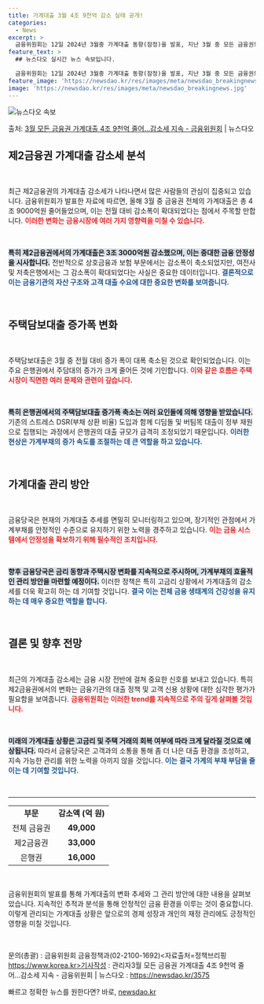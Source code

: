 ```yaml
---
title: 가계대출 3월 4조 9천억 감소 실태 공개!
categories:
  - News
excerpt: >
  금융위원회는 12일 2024년 3월중 가계대출 동향(잠정)을 발표, 지난 3월 중 모든 금융권의 가계대출은 …
feature_text: >
  ## 뉴스다오 실시간 뉴스 속보입니다.

  금융위원회는 12일 2024년 3월중 가계대출 동향(잠정)을 발표, 지난 3월 중 모든 금융권의 가계대출은 …
feature_image: 'https://newsdao.kr/res/images/meta/newsdao_breakingnews.jpg'
image: 'https://newsdao.kr/res/images/meta/newsdao_breakingnews.jpg'
---
```


![뉴스다오 속보](https://newsdao.kr/res/images/meta/newsdao_breakingnews.jpg)

<p>출처: <a href="https://newsdao.kr/3575" rel="dofollow">3월 모든 금융권 가계대출 4조 9천억 줄어…감소세 지속 - 금융위원회</a> | 뉴스다오</p>

<h2 data-ke-size="size26">제2금융권 가계대출 감소세 분석</h2>

<p data-ke-size="size16">&nbsp;</p>

최근 제2금융권의 가계대출 감소세가 나타나면서 많은 사람들의 관심이 집중되고 있습니다. 금융위원회가 발표한 자료에 따르면, 올해 3월 중 금융권 전체의 가계대출은 총 4조 9000억원 줄어들었으며, 이는 전월 대비 감소폭이 확대되었다는 점에서 주목할 만합니다. <b><span style="color: #ee2323;">이러한 변화는 금융시장에 여러 가지 영향력을 미칠 수 있습니다.</span></b> 

<p data-ke-size="size16">&nbsp;</p>

<b><span style="background-color: #21538527;">특히 제2금융권에서의 가계대출은 3조 3000억원 감소했으며, 이는 중대한 금융 안정성을 시사합니다.</span></b> 전반적으로 상호금융과 보험 부문에서는 감소폭이 축소되었지만, 여전사 및 저축은행에서는 그 감소폭이 확대되었다는 사실은 중요한 데이터입니다. <b><span style="color: #1a5490;">결론적으로 이는 금융기관의 자산 구조와 고객 대출 수요에 대한 중요한 변화를 보여줍니다.</span></b> 

<p data-ke-size="size16">&nbsp;</p>

<h2 data-ke-size="size26">주택담보대출 증가폭 변화</h2>

<p data-ke-size="size16">&nbsp;</p>

주택담보대출은 3월 중 전월 대비 증가 폭이 대폭 축소된 것으로 확인되었습니다. 이는 주요 은행권에서 주담대의 증가가 크게 줄어든 것에 기인합니다. <b><span style="color: #ee2323;">이와 같은 흐름은 주택시장이 직면한 여러 문제와 관련이 깊습니다.</span></b> 

<p data-ke-size="size16">&nbsp;</p>

<b><span style="background-color: #21538527;">특히 은행권에서의 주택담보대출 증가폭 축소는 여러 요인들에 의해 영향을 받았습니다.</span></b> 기존의 스트레스 DSR(부채 상환 비율) 도입과 함께 디딤돌 및 버팀목 대출이 정부 재원으로 집행되는 과정에서 은행권의 대출 규모가 급격히 조정되었기 때문입니다. <b><span style="color: #1a5490;">이러한 현상은 가계부채의 증가 속도를 조절하는 데 큰 역할을 하고 있습니다.</span></b> 

<p data-ke-size="size16">&nbsp;</p>

<h2 data-ke-size="size26">가계대출 관리 방안</h2>

<p data-ke-size="size16">&nbsp;</p>

금융당국은 현재의 가계대출 추세를 면밀히 모니터링하고 있으며, 장기적인 관점에서 가계부채를 안정적인 수준으로 유지하기 위한 노력을 경주하고 있습니다. <b><span style="color: #ee2323;">이는 금융 시스템에서 안정성을 확보하기 위해 필수적인 조치입니다.</span></b> 

<p data-ke-size="size16">&nbsp;</p>

<b><span style="background-color: #21538527;">향후 금융당국은 금리 동향과 주택시장 변화를 지속적으로 주시하며, 가계부채의 효율적인 관리 방안을 마련할 예정이다.</span></b> 이러한 정책은 특히 고금리 상황에서 가계대출의 감소세를 더욱 확고히 하는 데 기여할 것입니다. <b><span style="color: #1a5490;">결국 이는 전체 금융 생태계의 건강성을 유지하는 데 매우 중요한 역할을 합니다.</span></b> 

<p data-ke-size="size16">&nbsp;</p>

<h2 data-ke-size="size26">결론 및 향후 전망</h2>

<p data-ke-size="size16">&nbsp;</p>

최근의 가계대출 감소세는 금융 시장 전반에 걸쳐 중요한 신호를 보내고 있습니다. 특히 제2금융권에서의 변화는 금융기관의 대출 정책 및 고객 신용 상황에 대한 심각한 평가가 필요함을 보여줍니다. <b><span style="color: #ee2323;">금융위원회는 이러한 trend를 지속적으로 주의 깊게 살펴볼 것입니다.</span></b> 

<p data-ke-size="size16">&nbsp;</p>

<b><span style="background-color: #21538527;">미래의 가계대출 상황은 고금리 및 주택 거래의 회복 여부에 따라 크게 달라질 것으로 예상됩니다.</span></b> 따라서 금융당국은 고객과의 소통을 통해 좀 더 나은 대출 환경을 조성하고, 지속 가능한 관리를 위한 노력을 아끼지 않을 것입니다. <b><span style="color: #1a5490;">이는 결국 가계의 부채 부담을 줄이는 데 기여할 것입니다.</span></b> 

<p data-ke-size="size16">&nbsp;</p>

<hr/>

<table style="width: 100%; border-collapse: collapse;">
  <tr>
    <td style="text-align: center; height: 17px;"><b>부문</b></td>
    <td style="text-align: center; height: 17px;"><b>감소액 (억 원)</b></td>
  </tr>
  <tr>
    <td style="text-align: center; height: 17px;">전체 금융권</td>
    <td style="text-align: center; height: 17px;"><b>49,000</b></td>
  </tr>
  <tr>
    <td style="text-align: center; height: 17px;">제2금융권</td>
    <td style="text-align: center; height: 17px;"><b>33,000</b></td>
  </tr>
  <tr>
    <td style="text-align: center; height: 17px;">은행권</td>
    <td style="text-align: center; height: 17px;"><b>16,000</b></td>
  </tr>
</table>

<p data-ke-size="size16">&nbsp;</p>

금융위원회의 발표를 통해 가계대출의 변화 추세와 그 관리 방안에 대한 내용을 살펴보았습니다. 지속적인 추적과 분석을 통해 안정적인 금융 환경을 이루는 것이 중요합니다. 이렇게 관리되는 가계대출 상황은 앞으로의 경제 성장과 개인의 재정 관리에도 긍정적인 영향을 미칠 것입니다. 

<p data-ke-size="size16">&nbsp;</p>

문의(총괄) : 금융위원회 금융정책과(02-2100-1692)<자료출처=정책브리핑 https://www.korea.kr>기사작성 : 관리자3월 모든 금융권 가계대출 4조 9천억 줄어…감소세 지속 - 금융위원회 | 뉴스다오  : https://newsdao.kr/3575 

빠르고 정확한 뉴스를 원한다면? 바로, <a href="https://newsdao.kr" rel="dofollow">newsdao.kr</a>


